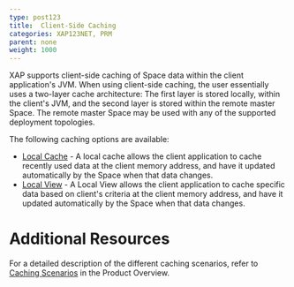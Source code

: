 ```yaml
---
type: post123
title:  Client-Side Caching
categories: XAP123NET, PRM
parent: none
weight: 1000
---
```



XAP supports client-side caching of Space data within the client application's JVM. When using client-side caching, the user essentially uses a two-layer cache architecture: The first layer is stored locally, within the client's JVM, and the second layer is stored within the remote master Space. The remote master Space may be used with any of the supported deployment topologies.


The following caching options are available:

- [Local Cache](./local-cache.html) - A local cache allows the client application to cache recently used data at the client memory address, and have it updated automatically by the Space when that data changes.
- [Local View](./local-view.html) - A Local View allows the client application to cache specific data based on client's criteria at the client memory address, and have it updated automatically by the Space when that data changes.


# Additional Resources

For a detailed description of the different caching scenarios, refer to [Caching Scenarios](../overview/caching-scenarios.html) in the Product Overview.





